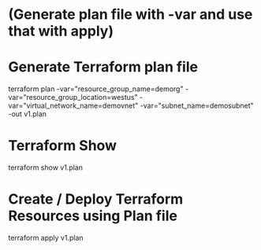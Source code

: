 
# (Generate plan file with -var and use that with apply)
# Generate Terraform plan file
terraform plan -var="resource_group_name=demorg" -var="resource_group_location=westus" -var="virtual_network_name=demovnet" -var="subnet_name=demosubnet"  -out v1.plan
# Terraform Show
terraform show v1.plan

# Create / Deploy Terraform Resources using Plan file
terraform apply v1.plan 
